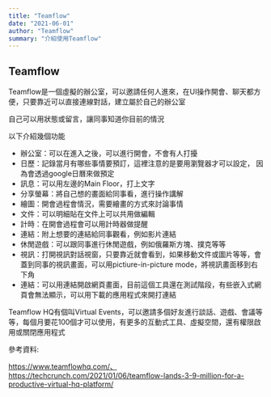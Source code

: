 ```yaml
---
title: "Teamflow"
date: "2021-06-01"
author: "Teamflow"
summary: "介紹使用Teamflow"
---
```


## Teamflow

Teamflow是一個虛擬的辦公室，可以邀請任何人進來，在UI操作開會、聊天都方便，只要靠近可以直接連線對話，建立屬於自己的辦公室

自己可以用狀態或留言，讓同事知道你目前的情況

以下介紹幾個功能

- 辦公室：可以在進入之後，可以進行開會，不會有人打擾
- 日歷：記錄當月有哪些事情要預訂，這裡注意的是要用瀏覽器才可以設定， 因為會透過google日曆來做預定
- 訊息：可以用左邊的Main Floor，打上文字
- 分享螢幕：將自己想的畫面給同事看，進行操作講解
- 繪圖：開會過程會情況，需要繪畫的方式來討論事情
- 文件：可以明細貼在文件上可以共用做編輯
- 計時：在開會過程會可以用計時器做提醒
- 連結：附上想要的連結給同事觀看，例如影片連結
- 休閒遊戲：可以跟同事進行休閒遊戲，例如俄羅斯方塊、撲克等等
- 視訊：打開視訊對話視窗，只要靠近就會看到，如果移動文件或圖片等等，會蓋到同事的視訊畫面，可以用pictiure-in-picture mode，將視訊畫面移到右下角
- 連結：可以用連結開啟網頁畫面，目前這個工具還在測試階段，有些嵌入式網頁會無法顯示，可以用下載的應用程式來開打連結


Teamflow HQ有個叫Virtual Events，可以邀請多個好友進行談話、遊戲、會議等等，每個月要花100個才可以使用，有更多的互動式工具、虛擬空間，還有權限啟用或關閉應用程式



參考資料:

https://www.teamflowhq.com/、https://techcrunch.com/2021/01/06/teamflow-lands-3-9-million-for-a-productive-virtual-hq-platform/
